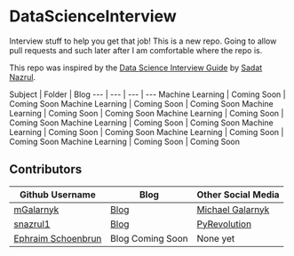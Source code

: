 # DataScienceInterview
Interview stuff to help you get that job! This is a new repo. Going to allow pull requests and such later after I am comfortable where the repo is. 

This repo was inspired by the [Data Science Interview Guide](https://towardsdatascience.com/data-science-interview-guide-4ee9f5dc778) by [Sadat Nazrul](https://github.com/snazrul1). 

Subject | Folder | Blog
--- | --- | --- | ---
Machine Learning |  Coming Soon |  Coming Soon 
Machine Learning |  Coming Soon |  Coming Soon 
Machine Learning |  Coming Soon |  Coming Soon 
Machine Learning |  Coming Soon |  Coming Soon 
Machine Learning |  Coming Soon |  Coming Soon 
Machine Learning |  Coming Soon |  Coming Soon 
Machine Learning |  Coming Soon |  Coming Soon 
Machine Learning |  Coming Soon |  Coming Soon 

## Contributors
Github Username | Blog | Other Social Media
--- | --- | ---
[mGalarnyk](https://github.com/mGalarnyk) | [Blog](https://github.com/mGalarnyk) | [Michael Galarnyk](https://www.youtube.com/c/MichaelGalarnyk)
[snazrul1](https://github.com/snazrul1) | [Blog](https://medium.com/@GalarnykMichael) | [PyRevolution](https://www.youtube.com/channel/UCtMGQhxDihrhxoswOZ0p5oA)
[Ephraim Schoenbrun](https://github.com/eschoenbrun) | Blog Coming Soon | None yet
